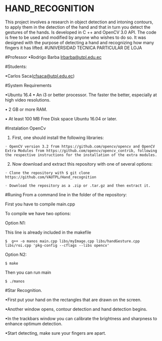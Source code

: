 # HAND_RECOGNITION
This project involves a research in object detection and intoning contours, to apply them in the detection of the hand and that in turn you detect the gestures of the hands. Is developed in C ++ and OpenCV 3.0 API. The code is free to be used and modified by anyone who wishes to do so. It was designed with the purpose of detecting a hand and recognizing how many fingers it has lifted.
#UNIVERSIDAD TECNICA PARTICULAR DE LOJA

#Professor
•Rodrigo Barba lrbarba@utpl.edu.ec

#Students:

•Carlos Saca(cfsaca@utpl.edu.ec)

#System Requirements

•Ubuntu 16.4
• An i3 or better processor. The faster the better, especially at high video resolutions.

• 2 GB or more RAM.

• At least 100 MB Free Disk space Ubuntu 16.04 or later.

#Instalation OpenCv

1.  First, one should install the following libraries:

`◦ OpenCV version 3.2 from https://github.com/opencv/opencv and OpenCV Extra Modules from https://github.com/opencv/opencv_contrib, following the respective instructions for the installation of the extra modules.`

2.  Now download and extract this repository with one of several options:

`◦ Clone the repository with $ git clone https://github.com/VAUTPL/Hand_recognition`

`◦ Download the repository as a .zip or .tar.gz and then extract it.`

#Runing
From a command line in the folder of the repository:

First you have to compile main.cpp


To compile we have two options:

Option N1:

This line is already included in the makefile

`$  g++ -o manos main.cpp libs/myImage.cpp libs/handGesture.cpp libs/roi.cpp 'pkg-config --cflags --libs opencv'`

Option N2:

`$ make`


Then you can run main

`$ ./manos`

#Star Recognition.

•First put your hand on the rectangles that are drawn on the screen.

•Another window opens, contour detection and hand detection begins.

•In the trackbars window you can calibrate the brightness and sharpness to enhance optimum detection.

•Start detecting, make sure your fingers are apart.


